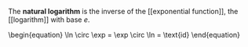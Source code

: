 The **natural logarithm** is the inverse of the [[exponential function]], the [[logarithm]] with base $e$.

\begin{equation}
\ln \circ \exp = \exp \circ \ln = \text{id}
\end{equation}